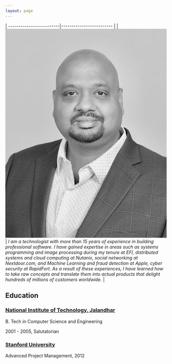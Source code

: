 ```yaml
---
layout: page
---
```

| -------------------------|------------------------- |
| ![Vinod Gupta](/assets/profile_pic.jpeg) | <i> I am a technologist with more than 15 years of experience in building professional software. I have gained expertise in areas such as systems programming and image processing during my tenure at EFI, distributed systems and cloud computing at Nutanix, social networking at Nextdoor.com, and Machine Learning and fraud detection at Apple, cyber security at RapidFort. As a result of these experiences, I have learned how to take raw concepts and translate them into actual products that delight hundreds of millions of customers worldwide. </i> |



## Education

### [National Institute of Technology, Jalandhar](https://www.nitj.ac.in/)

B. Tech in Computer Science and Engineering

2001 - 2005, Salutatorian

### [Stanford University](https://online.stanford.edu/advanced-project-management)

Advanced Project Management, 2012